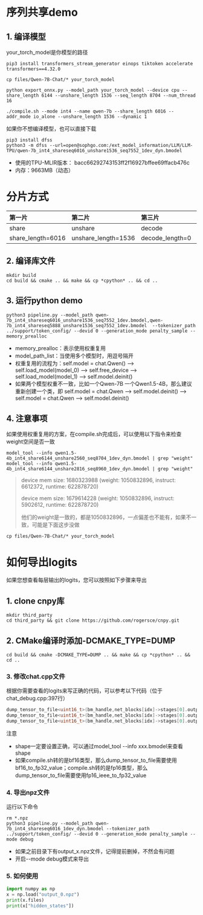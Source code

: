 # 序列共享demo

## 1. 编译模型
your_torch_model是你模型的路径
```shell
pip3 install transformers_stream_generator einops tiktoken accelerate transformers==4.32.0

cp files/Qwen-7B-Chat/* your_torch_model

python export_onnx.py --model_path your_torch_model --device cpu --share_length 6144 --unshare_length 1536 --seq_length 8704 --num_thread 16

./compile.sh --mode int4 --name qwen-7b --share_length 6016 --addr_mode io_alone --unshare_length 1536 --dynamic 1
```
如果你不想编译模型，也可以直接下载
```shell
pip3 install dfss
python3 -m dfss --url=open@sophgo.com:/ext_model_information/LLM/LLM-TPU/qwen-7b_int4_shareseq6016_unshare1536_seq7552_1dev_dyn.bmodel
```
* 使用的TPU-MLIR版本： bacc66292743153ff2f16927bffee69ffacb476c
* 内存：9663MB（动态）

# 分片方式
|第一片                  |第二片                 |第三片              |总长度              |
|:-                     |:-                     |:-                 |:-                 |
|share                  |unshare                |decode             |seq                |
|share_length=6016      |unshare_length=1536    |decode_length=0    |seq_length=7552    |

## 2. 编译库文件
```shell
mkdir build
cd build && cmake .. && make && cp *cpython* .. && cd ..
```

## 3. 运行python demo
```shell
python3 pipeline.py --model_path qwen-7b_int4_shareseq6016_unshare1536_seq7552_1dev.bmodel,qwen-7b_int4_shareseq5888_unshare1536_seq7552_1dev.bmodel  --tokenizer_path ../support/token_config/ --devid 0 --generation_mode penalty_sample --memory_prealloc
```
* memory_prealloc：表示使用权重复用
* model_path_list：当使用多个模型时，用逗号隔开
* 权重复用的流程为：self.model = chat.Qwen() --> self.load_model(model_0) --> self.free_device --> self.load_model(model_1) --> self.model.deinit()
* 如果两个模型权重不一致，比如一个Qwen-7B 一个Qwen1.5-4B，那么建议重新创建一个类，即 self.model = chat.Qwen --> self.model.deinit() --> self.model = chat.Qwen --> self.model.deinit()


## 4. 注意事项
如果使用权重复用的方案，在compile.sh完成后，可以使用以下指令来检查weight空间是否一致

```shell
model_tool --info qwen1.5-4b_int4_share6144_unshare2560_seq8704_1dev_dyn.bmodel | grep "weight"
model_tool --info qwen1.5-4b_int4_share6144_unshare2816_seq8960_1dev_dyn.bmodel | grep "weight"
```
> device mem size: 1680323988 (weight: 1050832896, instruct: 6612372, runtime: 622878720)
>
> device mem size: 1679614228 (weight: 1050832896, instruct: 5902612, runtime: 622878720)
>
> 他们的weight是一致的，都是1050832896，一点偏差也不能有，如果不一致，可能是下面这步没做
```shell
cp files/Qwen-7B-Chat/* your_torch_model
```


# 如何导出logits
如果您想查看每层输出的logits，您可以按照如下步骤来导出

## 1. clone cnpy库
```
mkdir third_party
cd third_party && git clone https://github.com/rogersce/cnpy.git
```

## 2. CMake编译时添加-DCMAKE_TYPE=DUMP
```shell
cd build && cmake -DCMAKE_TYPE=DUMP .. && make && cp *cpython* .. && cd ..
```

### 3. 修改chat.cpp文件
根据你需要查看的logits来写正确的代码，可以参考以下代码（位于chat_debug.cpp:397行）
```cpp
dump_tensor_to_file<uint16_t>(bm_handle,net_blocks[idx]->stages[0].output_mems[0],{1,6016,4096},"output_" + std::to_string(idx) + ".npz","hidden_states");
dump_tensor_to_file<uint16_t>(bm_handle,net_blocks[idx]->stages[0].output_mems[1],{1,6016,32,128},"output_" + std::to_string(idx) + ".npz","present_key");
dump_tensor_to_file<uint16_t>(bm_handle,net_blocks[idx]->stages[0].output_mems[2],{1,6016,32,128},"output_" + std::to_string(idx) + ".npz","present_value");
```
注意
* shape一定要设置正确，可以通过model_tool --info xxx.bmodel来查看shape
* 如果compile.sh转的是bf16类型，那么dump_tensor_to_file需要使用bf16_to_fp32_value；compile.sh转的是fp16类型，那么dump_tensor_to_file需要使用fp16_ieee_to_fp32_value

### 4. 导出npz文件
运行以下命令
```shell
rm *.npz
python3 pipeline.py --model_path qwen-7b_int4_shareseq6016_1dev_dyn.bmodel --tokenizer_path ../support/token_config/ --devid 0 --generation_mode penalty_sample --mode debug
```

* 如果之前目录下有output_x.npz文件，记得提前删掉，不然会有问题
* 开启--mode debug模式来导出

### 5. 如何使用
```python
import numpy as np
x = np.load("output_0.npz")
print(x.files)
print(x["hidden_states"])
```


